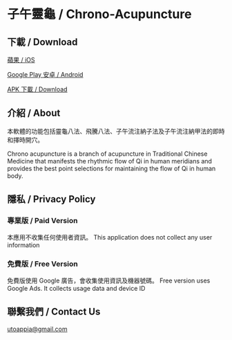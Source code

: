 # 子午靈龜 / Chrono-Acupuncture

## 下載 / Download
[蘋果 / iOS](https://apps.apple.com/ca/app/chrono-acupuncture-lite/id1116574085)

[Google Play 安卓 / Android](https://play.google.com/store/apps/details?id=com.dnrstudio.zhiwulinggui)

[APK 下載 / Download](https://github.com/utoappia/ZiWuLingGui_ProductPage/releases)

## 介紹 / About

本軟體的功能包括靈龜八法、飛騰八法、子午流注納子法及子午流注納甲法的即時和擇時開穴。

Chrono acupuncture is a branch of acupuncture in Traditional Chinese Medicine that manifests the rhythmic flow of Qi in human meridians and provides the best point selections for maintaining the flow of Qi in human body.

## 隱私 / Privacy Policy
### 專業版 / Paid Version
本應用不收集任何使用者資訊。
This application does not collect any user information
### 免費版 / Free Version
免費版使用 Google 廣告，會收集使用資訊及機器號碼。
Free version uses Google Ads. It collects usage data and device ID

## 聯繫我們 / Contact Us
[utoappia@gmail.com](mailto:utoappia@gmail.com?subject=%E5%AD%90%E5%8D%88%E9%9D%88%E9%BE%9C)
